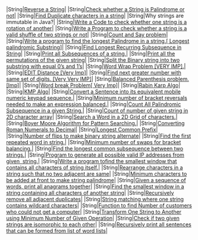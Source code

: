 |     |     |
| --- | --- |
 
|String|[Reverse a String](https://leetcode.com/problems/reverse-string/)|
|String|[Check whether a String is Palindrome or not](https://practice.geeksforgeeks.org/problems/palindrome-string0817/1)|
|String|[Find Duplicate characters in a string](https://www.geeksforgeeks.org/print-all-the-duplicates-in-the-input-string/)|
|String|Why strings are immutable in Java?|
|String|[Write a Code to check whether one string is a rotation of another](https://www.geeksforgeeks.org/a-program-to-check-if-strings-are-rotations-of-each-other/)|
|String|[Write a Program to check whether a string is a valid shuffle of two strings or not](https://www.programiz.com/java-programming/examples/check-valid-shuffle-of-strings)|
|String|[Count and Say problem](https://leetcode.com/problems/count-and-say/)|
|String|[Write a program to find the longest Palindrome in a string.[ Longest palindromic Substring]](https://practice.geeksforgeeks.org/problems/longest-palindrome-in-a-string/0)|
|String|[Find Longest Recurring Subsequence in String](https://practice.geeksforgeeks.org/problems/longest-repeating-subsequence/0)|
|String|[Print all Subsequences of a string.](https://www.geeksforgeeks.org/print-subsequences-string/)|
|String|[Print all the permutations of the given string](https://practice.geeksforgeeks.org/problems/permutations-of-a-given-string/0)|
|String|[Split the Binary string into two substring with equal 0’s and 1’s](https://www.geeksforgeeks.org/split-the-binary-string-into-substrings-with-equal-number-of-0s-and-1s/)|
|String|[Word Wrap Problem [VERY IMP].](https://practice.geeksforgeeks.org/problems/word-wrap/0)|
|String|[EDIT Distance [Very Imp]](https://practice.geeksforgeeks.org/problems/edit-distance3702/1)|
|String|[Find next greater number with same set of digits. [Very Very IMP]](https://practice.geeksforgeeks.org/problems/next-permutation/0)|
|String|[Balanced Parenthesis problem.[Imp]](https://practice.geeksforgeeks.org/problems/parenthesis-checker/0)|
|String|[Word break Problem[ Very Imp]](https://practice.geeksforgeeks.org/problems/word-break/0)|
|String|[Rabin Karp Algo](https://www.geeksforgeeks.org/rabin-karp-algorithm-for-pattern-searching/)|
|String|[KMP Algo](https://practice.geeksforgeeks.org/problems/longest-prefix-suffix2527/1)|
|String|[Convert a Sentence into its equivalent mobile numeric keypad sequence.](https://www.geeksforgeeks.org/convert-sentence-equivalent-mobile-numeric-keypad-sequence/)|
|String|[Minimum number of bracket reversals needed to make an expression balanced.](https://practice.geeksforgeeks.org/problems/count-the-reversals/0)|
|String|[Count All Palindromic Subsequence in a given String.](https://practice.geeksforgeeks.org/problems/count-palindromic-subsequences/1)|
|String|[Count of number of given string in 2D character array](https://www.geeksforgeeks.org/find-count-number-given-string-present-2d-character-array/)|
|String|[Search a Word in a 2D Grid of characters.](https://practice.geeksforgeeks.org/problems/find-the-string-in-grid/0)|
|String|[Boyer Moore Algorithm for Pattern Searching.](https://www.geeksforgeeks.org/boyer-moore-algorithm-for-pattern-searching/)|
|String|[Converting Roman Numerals to Decimal](https://practice.geeksforgeeks.org/problems/roman-number-to-integer/0)|
|String|[Longest Common Prefix](https://leetcode.com/problems/longest-common-prefix/)|
|String|[Number of flips to make binary string alternate](https://practice.geeksforgeeks.org/problems/min-number-of-flips/0)|
|String|[Find the first repeated word in string.](https://practice.geeksforgeeks.org/problems/second-most-repeated-string-in-a-sequence/0)|
|String|[Minimum number of swaps for bracket balancing.](https://practice.geeksforgeeks.org/problems/minimum-swaps-for-bracket-balancing/0)|
|String|[Find the longest common subsequence between two strings.](https://practice.geeksforgeeks.org/problems/longest-common-subsequence/0)|
|String|[Program to generate all possible valid IP addresses from given  string.](https://www.geeksforgeeks.org/program-generate-possible-valid-ip-addresses-given-string/)|
|String|[Write a program tofind the smallest window that contains all characters of string itself.](https://practice.geeksforgeeks.org/problems/smallest-distant-window/0)|
|String|[Rearrange characters in a string such that no two adjacent are same](https://practice.geeksforgeeks.org/problems/rearrange-characters/0)|
|String|[Minimum characters to be added at front to make string palindrome](https://www.geeksforgeeks.org/minimum-characters-added-front-make-string-palindrome/)|
|String|[Given a sequence of words, print all anagrams together](https://practice.geeksforgeeks.org/problems/k-anagrams-1/0)|
|String|[Find the smallest window in a string containing all characters of another string](https://practice.geeksforgeeks.org/problems/smallest-window-in-a-string-containing-all-the-characters-of-another-string/0)|
|String|[Recursively remove all adjacent duplicates](https://practice.geeksforgeeks.org/problems/consecutive-elements/0)|
|String|[String matching where one string contains wildcard characters](https://practice.geeksforgeeks.org/problems/wildcard-string-matching/0)|
|String|[Function to find Number of customers who could not get a computer](https://www.geeksforgeeks.org/function-to-find-number-of-customers-who-could-not-get-a-computer/)|
|String|[Transform One String to Another using Minimum Number of Given Operation](https://www.geeksforgeeks.org/transform-one-string-to-another-using-minimum-number-of-given-operation/)|
|String|[Check if two given strings are isomorphic to each other](https://practice.geeksforgeeks.org/problems/isomorphic-strings/0)|
|String|[Recursively print all sentences that can be formed from list of word lists](https://www.geeksforgeeks.org/recursively-print-all-sentences-that-can-be-formed-from-list-of-word-lists/)|